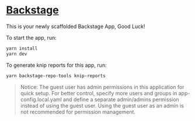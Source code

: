 # [Backstage](https://backstage.io)

This is your newly scaffolded Backstage App, Good Luck!

To start the app, run:

```sh
yarn install
yarn dev
```

To generate knip reports for this app, run:

```sh
yarn backstage-repo-tools knip-reports
```

> Notice: The guest user has admin permissions in this application for quick setup. For better control, specify more users and groups in app-config.local.yaml and define a separate admin/admins permission instead of using the guest user. Using the guest user as an admin is not recommended for permission management.
